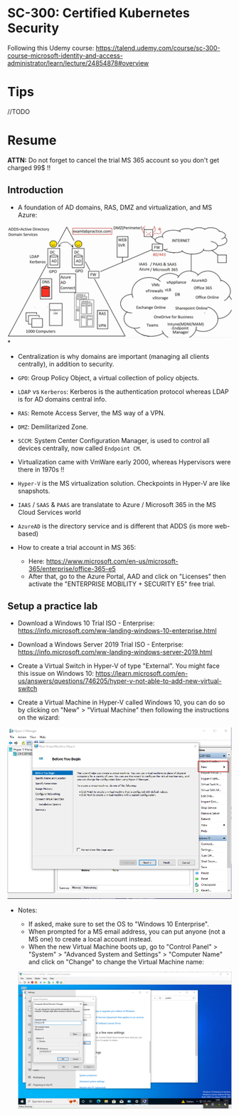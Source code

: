 # SC-300: Certified Kubernetes Security

Following this Udemy course: <https://talend.udemy.com/course/sc-300-course-microsoft-identity-and-access-administrator/learn/lecture/24854878#overview>

# Tips

//TODO

# Resume

**ATTN:** Do not forget to cancel the trial MS 365 account so you don't get charged 99$ !!

## Introduction

- A foundation of AD domains, RAS, DMZ and virtualization, and MS Azure:

![ad_domains](./pics/ad_domains.png)*

- Centralization is why domains are important (managing all clients centrally), in addition to security.
- `GPO`: Group Policy Object, a virtual collection of policy objects.
- `LDAP` vs `Kerberos`: Kerberos is the authentication protocol whereas LDAP is for AD domains central info.
- `RAS`: Remote Access Server, the MS way of a VPN.
- `DMZ`: Demilitarized Zone.
- `SCCM`: System Center Configuration Manager, is used to control all devices centrally, now called `Endpoint CM`.
- Virtualization came with VmWare early 2000, whereas Hypervisors were there in 1970s !!
- `Hyper-V` is the MS virtualization solution. Checkpoints in Hyper-V are like snapshots.
- `IAAS` / `SAAS` & `PAAS` are translatate to Azure / Microsoft 365  in the MS Cloud Services world
- `AzureAD` is the directory service and is different that ADDS (is more web-based)

- How to create a trial account in MS 365:

  - Here: <https://www.microsoft.com/en-us/microsoft-365/enterprise/office-365-e5>
  - After that, go to the Azure Portal, AAD and click on "Licenses" then activate the "ENTERPRISE MOBILITY + SECURITY E5" free trial.

## Setup a practice lab

- Download a Windows 10 Trial ISO - Enterprise: <https://info.microsoft.com/ww-landing-windows-10-enterprise.html>

- Download a Windows Server 2019 Trial ISO - Enterprise: <https://info.microsoft.com/ww-landing-windows-server-2019.html>

- Create a Virtual Switch in Hyper-V of type "External". You might face this issue on Windows 10: https://learn.microsoft.com/en-us/answers/questions/746205/hyper-v-not-able-to-add-new-virtual-switch

- Create a Virtual Machine in Hyper-V called Windows 10, you can do so by clicking on "New" > "Virtual Machine" then following the instructions on the wizard:

![hyper_v_new_vm](./pics/hyper_v_new_vm.png)

- Notes:

  - If asked, make sure to set the OS to "Windows 10 Enterprise".
  - When prompted for a MS email address, you can put anyone (not a MS one) to create a local account instead.
  - When the new Virtual Machine boots up, go to "Control Panel" > "System" > "Advanced System and Settings" > "Computer Name" and click on "Change" to change the Virtual Machine name:

  ![win10_change_comp_name](./pics/win10_change_comp_name.png)
